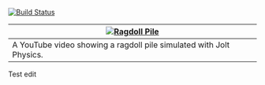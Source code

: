 [![Build Status](https://github.com/jrouwe/TestRepo/actions/workflows/build.yml/badge.svg)](https://github.com/jrouwe/TestRepo/actions/)


|[![Ragdoll Pile](https://img.youtube.com/vi/pwyCW0yNKMA/hqdefault.jpg)](https://www.youtube.com/watch?v=pwyCW0yNKMA)|
|-|
|A YouTube video showing a ragdoll pile simulated with Jolt Physics.|

Test edit